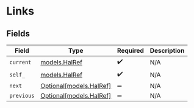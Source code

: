 # Links


## Fields

| Field                                          | Type                                           | Required                                       | Description                                    |
| ---------------------------------------------- | ---------------------------------------------- | ---------------------------------------------- | ---------------------------------------------- |
| `current`                                      | [models.HalRef](../models/halref.md)           | :heavy_check_mark:                             | N/A                                            |
| `self_`                                        | [models.HalRef](../models/halref.md)           | :heavy_check_mark:                             | N/A                                            |
| `next`                                         | [Optional[models.HalRef]](../models/halref.md) | :heavy_minus_sign:                             | N/A                                            |
| `previous`                                     | [Optional[models.HalRef]](../models/halref.md) | :heavy_minus_sign:                             | N/A                                            |